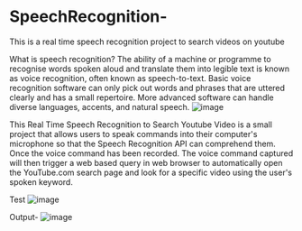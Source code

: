 # SpeechRecognition-
This is a real time speech recognition project to search videos on youtube

What is speech recognition?
The ability of a machine or programme to recognise words spoken aloud and translate them into legible text is known as voice recognition, often known as speech-to-text. Basic voice recognition software can only pick out words and phrases that are uttered clearly and has a small repertoire. More advanced software can handle diverse languages, accents, and natural speech.
![image](https://user-images.githubusercontent.com/87760177/212671914-0ea55b29-6386-4e11-82ff-594f85c7f601.png)

This Real Time Speech Recognition to Search Youtube Video is a small project that allows users to speak commands into their computer's microphone so that the Speech Recognition API can comprehend them. Once the voice command has been recorded. The voice command captured will then trigger a web based query in web browser  to automatically open the YouTube.com search page and look for a specific video using the user's spoken keyword.

Test
![image](https://user-images.githubusercontent.com/87760177/212538561-ef6dde8c-75f1-4995-9aa3-581ba4a90b5d.png)

Output-
![image](https://user-images.githubusercontent.com/87760177/212538523-da2da1c5-41d0-44ed-aaf7-353223e350ac.png)

